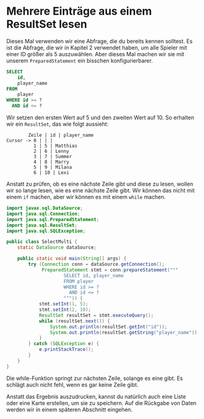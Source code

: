 # Mehrere Einträge aus einem ResultSet lesen

Dieses Mal verwenden wir eine Abfrage, die du bereits kennen solltest.
Es ist die Abfrage, die wir in Kapitel 2 verwendet haben, um alle Spieler mit einer ID größer als 5 auszuwählen.
Aber dieses Mal machen wir sie mit unserem `PreparedStatement` ein bisschen konfigurierbarer.

```sql
SELECT
	id,
	player_name
FROM
	player
WHERE id >= ?
  AND id <= ?
```

Wir setzen den ersten Wert auf 5 und den zweiten Wert auf 10.
So erhalten wir ein `ResultSet`, das wie folgt aussieht:

```      
        Zeile | id | player_name
Cursor -> 0 | | |     
          1 | 5 | Matthias    
          2 | 6 | Lenny       
          3 | 7 | Summer      
          4 | 8 | Marry       
          5 | 9 | Milana      
          6 | 10 | Lexi        
```

Anstatt zu prüfen, ob es eine nächste Zeile gibt und diese zu lesen, wollen wir so lange lesen, wie es eine nächste Zeile gibt.
Wir können das nicht mit einem `if` machen, aber wir können es mit einem `while` machen.

```java
import javax.sql.DataSource;
import java.sql.Connection;
import java.sql.PreparedStatement;
import java.sql.ResultSet;
import java.sql.SQLException;

public class SelectMulti {
    static DataSource dataSource;

    public static void main(String[] args) {
        try (Connection conn = dataSource.getConnection();
             PreparedStatement stmt = conn.prepareStatement("""
                     SELECT id, player_name
                     FROM player
                     WHERE id >= ?
                       AND id <= ?
                     """)) {
            stmt.setInt(1, 5);
            stmt.setInt(2, 10);
            ResultSet resultSet = stmt.executeQuery();
            while (resultSet.next()) {
                System.out.println(resultSet.getInt("id"));
                System.out.println(resultSet.getString("player_name"));
            }
        } catch (SQLException e) {
            e.printStackTrace();
        }
    }
}
```

Die while-Funktion springt zur nächsten Zeile, solange es eine gibt.
Es schlägt auch nicht fehl, wenn es gar keine Zeile gibt.

Anstatt das Ergebnis auszudrucken, kannst du natürlich auch eine Liste oder eine Karte erstellen, um sie zu speichern.
Auf die Rückgabe von Daten werden wir in einem späteren Abschnitt eingehen.
